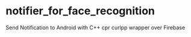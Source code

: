 # notifier_for_face_recognition
Send Notification to Android with C++ cpr curlpp wrapper over Firebase
